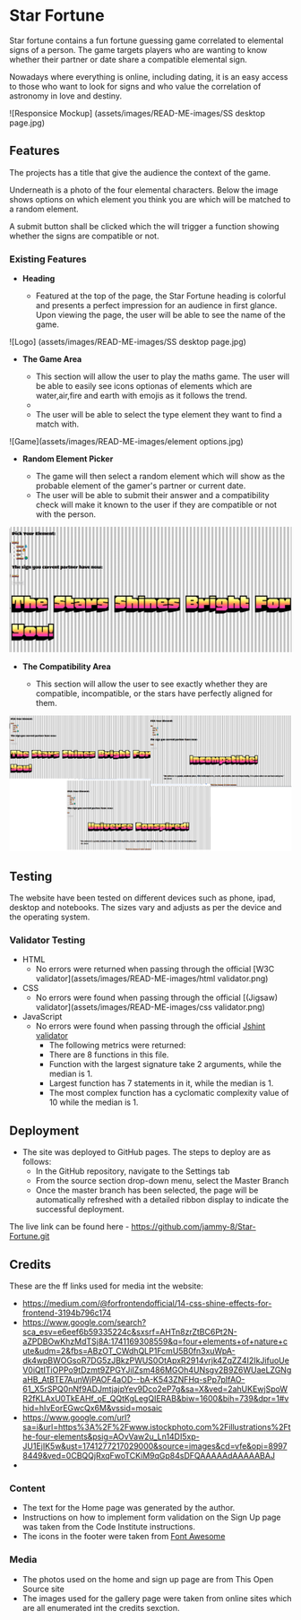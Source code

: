 # Star Fortune

Star fortune contains a fun fortune guessing game correlated to elemental signs of a person. The game targets players who are wanting to know whether their partner or date share a compatible elemental sign.

Nowadays where everything is online, including dating, it is an easy access to those who want to look for signs and who value the correlation of astronomy in love and destiny.


![Responsice Mockup] (assets/images/READ-ME-images/SS desktop page.jpg)

## Features 

The projects has a title that give the audience the context of the game.

Underneath is a photo of the four elemental characters. Below the image shows options on which element you think you are which will be matched to a random element.

A submit button shall be clicked which the will trigger a function showing whether the signs are compatible or not.


### Existing Features

- __Heading__

  - Featured at the top of the page, the Star Fortune heading is colorful and presents a perfect impression for an audience in first glance. Upon viewing the page, the user will be able to see the name of the game.

![Logo] (assets/images/READ-ME-images/SS desktop page.jpg)

- __The Game Area__

  - This section will allow the user to play the maths game. The user will be able to easily see icons optionas of elements which are water,air,fire and earth with emojis as it follows the trend.
  - 
  - The user will be able to select the type element they want to find a match with. 

![Game](assets/images/READ-ME-images/element options.jpg)

- __Random Element Picker__

  - The game will then select a random element which will show as the probable element of the gamer's partner or current date.
  - The user will be able to submit their answer and a compatibility check will make it known to the user if they are compatible or not with the person. 

![Question](assets/images/READ-ME-images/compatibility.jpg)

- __The Compatibility Area__

  - This section will allow the user to see exactly whether they are compatible, incompatible, or the stars have perfectly aligned for them. 

![score](assets/images/READ-ME-images\results.png)



## Testing 

The website have been tested on different devices such as phone, ipad, desktop and notebooks.
The sizes vary and adjusts as per the device and the operating system.



### Validator Testing 

- HTML
    - No errors were returned when passing through the official [W3C validator](assets/images/READ-ME-images/html validator.png)
- CSS
    - No errors were found when passing through the official [(Jigsaw) validator](assets/images/READ-ME-images/css validator.png)
- JavaScript
    - No errors were found when passing through the official [Jshint validator](https://jshint.com/)
      - The following metrics were returned: 
      - There are 8 functions in this file.
      - Function with the largest signature take 2 arguments, while the median is 1.
      - Largest function has 7 statements in it, while the median is 1.
      - The most complex function has a cyclomatic complexity value of 10 while the median is 1.


## Deployment


- The site was deployed to GitHub pages. The steps to deploy are as follows: 
  - In the GitHub repository, navigate to the Settings tab 
  - From the source section drop-down menu, select the Master Branch
  - Once the master branch has been selected, the page will be automatically refreshed with a detailed ribbon display to indicate the successful deployment. 

The live link can be found here - https://github.com/jammy-8/Star-Fortune.git


## Credits 

These are the ff links used for media int the website:
- https://medium.com/@forfrontendofficial/14-css-shine-effects-for-frontend-3194b796c174
- https://www.google.com/search?sca_esv=e6eef6b59335224c&sxsrf=AHTn8zrZtBC6Pt2N-aZPDBOwKhzMdTSj8A:1741169308559&q=four+elements+of+nature+cute&udm=2&fbs=ABzOT_CWdhQLP1FcmU5B0fn3xuWpA-dk4wpBWOGsoR7DG5zJBkzPWUS0OtApxR2914vrjk4ZqZZ4I2IkJifuoUeV0iQtITiOPPo9tDzmt9ZPGYJiIZsm486MGOh4UNsgv2B9Z6WUaeLZGNgaHB_AtBTE7AunWjPAOF4aOD--bA-K543ZNFHq-sPp7pIfAO-61_X5rSPQ0nNf9ADJmtjajpYev9Dco2eP7g&sa=X&ved=2ahUKEwjSpoWR2fKLAxU0TkEAHf_oE_QQtKgLegQIERAB&biw=1600&bih=739&dpr=1#vhid=hIvEorEGwcQx6M&vssid=mosaic
- https://www.google.com/url?sa=i&url=https%3A%2F%2Fwww.istockphoto.com%2Fillustrations%2Fthe-four-elements&psig=AOvVaw2u_Ln14DI5xp-JU1EjIK5w&ust=1741277217029000&source=images&cd=vfe&opi=89978449&ved=0CBQQjRxqFwoTCKiM9qGp84sDFQAAAAAdAAAAABAJ
- 



### Content

- The text for the Home page was generated by the author.
- Instructions on how to implement form validation on the Sign Up page was taken from the Code Institute instructions.
- The icons in the footer were taken from [Font Awesome](https://fontawesome.com/)

### Media

- The photos used on the home and sign up page are from This Open Source site
- The images used for the gallery page were taken from online sites which are all enumerated int the credits sexction.

